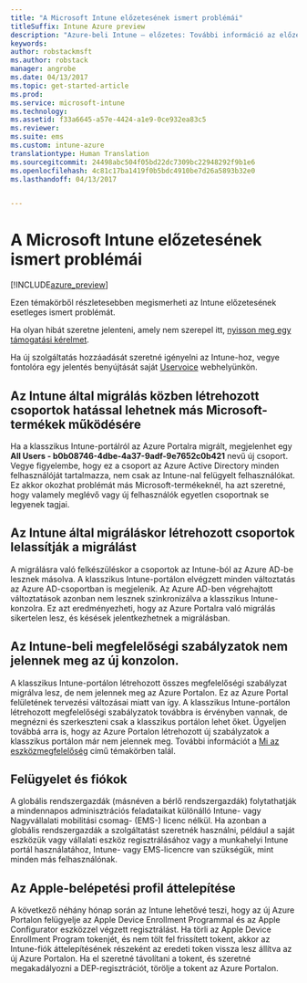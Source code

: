 ```yaml
---
title: "A Microsoft Intune előzetesének ismert problémái"
titleSuffix: Intune Azure preview
description: "Azure-beli Intune – előzetes: További információ az előzetes ismert problémáiról"
keywords: 
author: robstackmsft
ms.author: robstack
manager: angrobe
ms.date: 04/13/2017
ms.topic: get-started-article
ms.prod: 
ms.service: microsoft-intune
ms.technology: 
ms.assetid: f33a6645-a57e-4424-a1e9-0ce932ea83c5
ms.reviewer: 
ms.suite: ems
ms.custom: intune-azure
translationtype: Human Translation
ms.sourcegitcommit: 24498abc504f05bd22dc7309bc22948292f9b1e6
ms.openlocfilehash: 4c81c17ba1419f0b5bdc4910be7d26a5893b32e0
ms.lasthandoff: 04/13/2017


---
```


# <a name="known-issues-in-the-microsoft-intune-preview"></a>A Microsoft Intune előzetesének ismert problémái


[!INCLUDE[azure_preview](../includes/azure_preview.md)]


Ezen témakörből részletesebben megismerheti az Intune előzetesének esetleges ismert problémát.

Ha olyan hibát szeretne jelenteni, amely nem szerepel itt, [nyisson meg egy támogatási kérelmet](https://docs.microsoft.com/intune/troubleshoot/how-to-get-support-for-microsoft-intune).

Ha új szolgáltatás hozzáadását szeretné igényelni az Intune-hoz, vegye fontolóra egy jelentés benyújtását saját [Uservoice](https://microsoftintune.uservoice.com/forums/291681-ideas/category/189016-azure-admin-console) webhelyünkön.

## <a name="groups-created-by-intune-during-migration-might-affect-functionality-of-other-microsoft-products"></a>Az Intune által migrálás közben létrehozott csoportok hatással lehetnek más Microsoft-termékek működésére

Ha a klasszikus Intune-portálról az Azure Portalra migrált, megjelenhet egy **All Users - b0b08746-4dbe-4a37-9adf-9e7652c0b421** nevű új csoport. Vegye figyelembe, hogy ez a csoport az Azure Active Directory minden felhasználóját tartalmazza, nem csak az Intune-nal felügyelt felhasználókat. Ez akkor okozhat problémát más Microsoft-termékeknél, ha azt szeretné, hogy valamely meglévő vagy új felhasználók egyetlen csoportnak se legyenek tagjai.

## <a name="altering-groups-created-by-intune-during-migration-will-delay-migration"></a>Az Intune által migráláskor létrehozott csoportok lelassítják a migrálást

A migrálásra való felkészüléskor a csoportok az Intune-ból az Azure AD-be lesznek másolva. A klasszikus Intune-portálon elvégzett minden változtatás az Azure AD-csoportban is megjelenik. Az Azure AD-ben végrehajtott változtatások azonban nem lesznek szinkronizálva a klasszikus Intune-konzolra. Ez azt eredményezheti, hogy az Azure Portalra való migrálás sikertelen lesz, és késések jelentkezhetnek a migrálásban.

## <a name="compliance-policies-from-intune-will-not-show-up-in-new-console"></a>Az Intune-beli megfelelőségi szabályzatok nem jelennek meg az új konzolon. 

A klasszikus Intune-portálon létrehozott összes megfelelőségi szabályzat migrálva lesz, de nem jelennek meg az Azure Portalon. Ez az Azure Portal felületének tervezési változásai miatt van így. A klasszikus Intune-portálon létrehozott megfelelőségi szabályzatok továbbra is érvényben vannak, de megnézni és szerkeszteni csak a klasszikus portálon lehet őket.
Ügyeljen továbbá arra is, hogy az Azure Portalon létrehozott új szabályzatok a klasszikus portálon már nem jelennek meg.
További információt a [Mi az eszközmegfelelőség](https://docs.microsoft.com/intune-azure/set-device-compliance/what-is-device-compliance) című témakörben talál.




## <a name="administration-and-accounts"></a>Felügyelet és fiókok

A globális rendszergazdák (másnéven a bérlő rendszergazdák) folytathatják a mindennapos adminisztrációs feladataikat különálló Intune- vagy Nagyvállalati mobilitási csomag- (EMS-) licenc nélkül. Ha azonban a globális rendszergazdák a szolgáltatást szeretnék használni, például a saját eszközük vagy vállalati eszköz regisztrálásához vagy a munkahelyi Intune portál használatához, Intune- vagy EMS-licencre van szükségük, mint minden más felhasználónak.

## <a name="apple-enrollment-profile-migration"></a>Az Apple-belépetési profil áttelepítése
A következő néhány hónap során az Intune lehetővé teszi, hogy az új Azure Portalon felügyelje az Apple Device Enrollment Programmal és az Apple Configurator eszközzel végzett regisztrálást. Ha törli az Apple Device Enrollment Program tokenjét, és nem tölt fel frissített tokent, akkor az Intune-fiók áttelepítésének részeként az eredeti token vissza lesz állítva az új Azure Portalon. Ha el szeretné távolítani a tokent, és szeretné megakadályozni a DEP-regisztrációt, törölje a tokent az Azure Portalon. 

